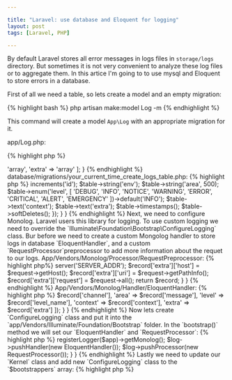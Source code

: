```yaml
--- 

title: "Laravel: use database and Eloquent for logging"
layout: post
tags: [Laravel, PHP]

---
```


By default Laravel stores all error messages in logs files in `storage/logs` directory. But sometimes it is not
very convenient to analyze these log files or to aggregate them. In this artice I'm going to to use mysql and 
Eloquent to store errors in a database.

First of all we need a table, so lets create a model and an empty migration:

{% highlight bash %}
php artisan make:model Log -m
{% endhighlight %}

This command will create a model `App\Log` with an appropriate migration for it.

app/Log.php:

{% highlight php %}
<?php

namespace App;

use Illuminate\Database\Eloquent\Model;
use Illuminate\Database\Eloquent\SoftDeletes;

class Log extends Model {
    use SoftDeletes;

    protected $fillable = [
        'env',
        'area',
        'level',
        'context',
        'extra'
    ];

    protected $casts = [
        'context' => 'array',
        'extra' => 'array'
    ];
}

{% endhighlight %}

database/migrations/your_current_time_create_logs_table.php:

{% highlight php %}
<?php

use Illuminate\Database\Migrations\Migration;
use Illuminate\Database\Schema\Blueprint;

class CreateLogsTable extends Migration {
    
    /**
     * Run the migrations.
     *
     * @return void
     */
    public function up() {
        Schema::create('logs', function (Blueprint $table) {
            $table->increments('id');
            $table->string('env');
            $table->string('area', 500);
            $table->enum('level', [
                'DEBUG',
                'INFO',
                'NOTICE',
                'WARNING',
                'ERROR',
                'CRITICAL',
                'ALERT',
                'EMERGENCY'
            ])->default('INFO');
            $table->text('context');
            $table->text('extra');
            $table->timestamps();
            $table->softDeletes();
        });
    }
}
{% endhighlight %}

Next, we need to configure Monolog. Laravel users this library for logging. To use custom logging we need to override the 
`Illuminate\Foundation\Bootstrap\ConfigureLogging` class. Bur before we need to create a custom Mongolog handler to 
store logs in database `EloquentHandler`, and a custom `RequestProcessor`preprocessor to add more information about the requet to our
logs.

App/Vendors/Monolog/Processor/RequestPreprocessor:
{% highlight php%}
<?php

namespace App\Vendors\Monolog\Processor;

class RequestProcessor {
    public function __invoke(array $record) {
        $request = request();

        $record['extra']['serve'] = $request->server('SERVER_ADDR');
        $record['extra']['host'] = $request->getHost();
        $record['extra']['uri'] = $request->getPathInfo();
        $record['extra']['request'] = $request->all();

        return $record;
    }
}
{% endhighlight %}

App/Vendors/Monolog/Handler/EloquentHandler:

{% highlight php %}
<?php

namespace App\Vendors\Monolog\Handler;

use Monolog\Handler\AbstractProcessingHandler;

class EloquentHandler extends AbstractProcessingHandler {
    protected function write(array $record) {
        \App\Log::create([
            'env'     => $record['channel'],
            'area'    => $record['message'],
            'level'   => $record['level_name'],
            'context' => $record['context'],
            'extra'   => $record['extra']
        ]);
    }
}
{% endhighlight %}

Now lets create `ConfigureLogging` class and put it into the `app/Vendors/Illuminate/Foundation/Bootstrap` folder. In
the `bootstrap()` method we will set our `EloquentHandler` and `RequestProcessor`:

{% highlight php %}
<?php

namespace App\Vendors\Illuminate\Foundation\Bootstrap;

use Crm\Classes\Vendors\Monolog\Handler\EloquentHandler;
use Crm\Classes\Vendors\Monolog\Processor\RequestProcessor;

use Illuminate\Contracts\Foundation\Application;
use Illuminate\Foundation\Bootstrap\ConfigureLogging as BaseConfigureLogging;

class ConfigureLogging extends BaseConfigureLogging {
    public function bootstrap(Application $app) {
        $log = $this->registerLogger($app)->getMonolog();

        $log->pushHandler(new EloquentHandler());
        $log->pushProcessor(new RequestProcessor());
    }
}
{% endhighlight %}

Lastly we need to update our `Kernel` class and add new `ConfigureLogging` class to the `$bootstrappers` array:

{% highlight php %}
<?php

namespace App\Http;

use Illuminate\Foundation\Http\Kernel as HttpKernel;

class Kernel extends HttpKernel {
    protected $bootstrappers = [
    \Illuminate\Foundation\Bootstrap\DetectEnvironment::class,
    \Illuminate\Foundation\Bootstrap\LoadConfiguration::class,
    \App\Vendors\Illuminate\Foundation\Bootstrap\ConfigureLogging::class,
    \Illuminate\Foundation\Bootstrap\HandleExceptions::class,
    \Illuminate\Foundation\Bootstrap\RegisterFacades::class,
    \Illuminate\Foundation\Bootstrap\RegisterProviders::class,
    \Illuminate\Foundation\Bootstrap\BootProviders::class,
    ];

    // ...
}
{% endhighlight %}

